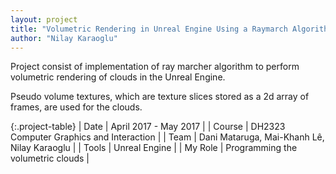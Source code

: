 ```yaml
---
layout: project
title: "Volumetric Rendering in Unreal Engine Using a Raymarch Algorithm"
author: "Nilay Karaoglu"
---
```


Project consist of implementation of ray marcher algorithm to perform volumetric rendering of clouds in the Unreal Engine.

Pseudo volume textures, which are texture slices stored as a 2d array of frames, are used for the clouds.

{:.project-table}
| Date | April 2017 - May 2017 |
| Course | DH2323 Computer Graphics and Interaction |
| Team | Dani Mataruga, Mai-Khanh Lê, Nilay Karaoglu |
| Tools | Unreal Engine |
| My Role | Programming the volumetric clouds  |
